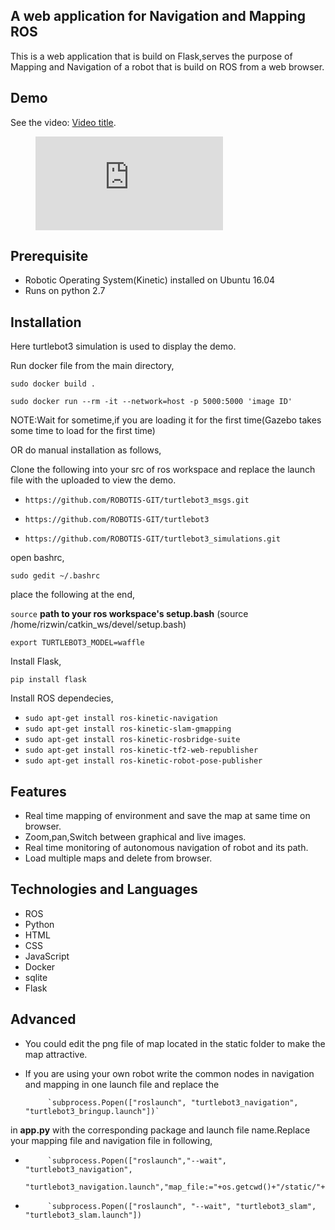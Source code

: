 ## A web application for Navigation and Mapping ROS

This is a web application that is build on Flask,serves the purpose of Mapping and Navigation of a robot that is build on ROS from a web browser.

## Demo

<div class="video-fallback">
  See the video: <a href="https://www.youtube.com/watch?v=MqL6BMOySIQ">Video title</a>.
</div>
<figure class="video-container">
  <iframe src="https://www.youtube.com/watch?v=JoYOW9LRdLY" frameborder="0" allowfullscreen="true"> </iframe>
</figure>


## Prerequisite

- Robotic Operating System(Kinetic) installed on Ubuntu 16.04
- Runs on python 2.7


## Installation
Here turtlebot3 simulation is used to display the demo.

Run docker file from the main directory,

`sudo docker build .`

`sudo docker run --rm -it --network=host -p 5000:5000 'image ID'`

NOTE:Wait for sometime,if you are loading it for the first time(Gazebo takes some time to load for the first time) 

OR do manual installation as follows,

Clone the following into your src of ros workspace and replace the launch file with the uploaded to view the demo.

- `https://github.com/ROBOTIS-GIT/turtlebot3_msgs.git`

- `https://github.com/ROBOTIS-GIT/turtlebot3`

- `https://github.com/ROBOTIS-GIT/turtlebot3_simulations.git`

open bashrc,

`sudo gedit ~/.bashrc`

place the following at the end,

`source` **path to your ros workspace's setup.bash**  (source /home/rizwin/catkin_ws/devel/setup.bash)

`export TURTLEBOT3_MODEL=waffle`

Install Flask,

`pip install flask`

Install ROS dependecies,

- `sudo apt-get install ros-kinetic-navigation`
- `sudo apt-get install ros-kinetic-slam-gmapping`
- `sudo apt-get install ros-kinetic-rosbridge-suite`
- `sudo apt-get install ros-kinetic-tf2-web-republisher`
- `sudo apt-get install ros-kinetic-robot-pose-publisher`
## Features
- Real time mapping of environment and save the map at same time on browser.
- Zoom,pan,Switch between graphical and live images.
- Real time monitoring of autonomous navigation of robot and its path.
- Load multiple maps and delete from browser.


## Technologies and Languages
  - ROS
  - Python
  - HTML
  - CSS
  - JavaScript
  - Docker
  - sqlite
  - Flask
## Advanced
- You could edit the png file of map located in the static folder to make the map attractive.
- If you are using your own robot write the common nodes in navigation and mapping in one launch file and replace the 

           `subprocess.Popen(["roslaunch", "turtlebot3_navigation", "turtlebot3_bringup.launch"])` 

in **app.py** with the corresponding package and launch file name.Replace your mapping file and navigation file in following,

-          `subprocess.Popen(["roslaunch","--wait", "turtlebot3_navigation",            
            "turtlebot3_navigation.launch","map_file:="+os.getcwd()+"/static/"+mapname+".yaml"])`

-          `subprocess.Popen(["roslaunch", "--wait", "turtlebot3_slam", "turtlebot3_slam.launch"])

